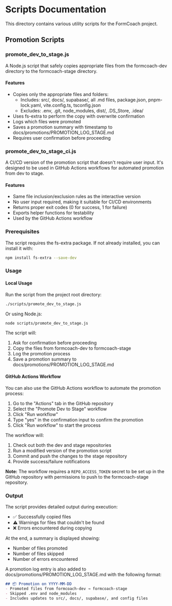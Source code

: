 # Scripts Documentation

This directory contains various utility scripts for the FormCoach project.

## Promotion Scripts

### promote_dev_to_stage.js

A Node.js script that safely copies appropriate files from the formcoach-dev directory to the formcoach-stage directory.

#### Features

- Copies only the appropriate files and folders:
    - Includes: src/, docs/, supabase/, all .md files, package.json, pnpm-lock.yaml, vite.config.ts, tsconfig.json
    - Excludes: .env, .git, node_modules, dist/, .DS_Store, .idea/
- Uses fs-extra to perform the copy with overwrite confirmation
- Logs which files were promoted
- Saves a promotion summary with timestamp to docs/promotions/PROMOTION_LOG_STAGE.md
- Requires user confirmation before proceeding

### promote_dev_to_stage_ci.js

A CI/CD version of the promotion script that doesn't require user input. It's designed to be used in GitHub Actions
workflows for automated promotion from dev to stage.

#### Features

- Same file inclusion/exclusion rules as the interactive version
- No user input required, making it suitable for CI/CD environments
- Returns proper exit codes (0 for success, 1 for failure)
- Exports helper functions for testability
- Used by the GitHub Actions workflow

### Prerequisites

The script requires the fs-extra package. If not already installed, you can install it with:

```bash
npm install fs-extra --save-dev
```

### Usage

#### Local Usage

Run the script from the project root directory:

```bash
./scripts/promote_dev_to_stage.js
```

Or using Node.js:

```bash
node scripts/promote_dev_to_stage.js
```

The script will:

1. Ask for confirmation before proceeding
2. Copy the files from formcoach-dev to formcoach-stage
3. Log the promotion process
4. Save a promotion summary to docs/promotions/PROMOTION_LOG_STAGE.md

#### GitHub Actions Workflow

You can also use the GitHub Actions workflow to automate the promotion process:

1. Go to the "Actions" tab in the GitHub repository
2. Select the "Promote Dev to Stage" workflow
3. Click "Run workflow"
4. Type "yes" in the confirmation input to confirm the promotion
5. Click "Run workflow" to start the process

The workflow will:

1. Check out both the dev and stage repositories
2. Run a modified version of the promotion script
3. Commit and push the changes to the stage repository
4. Provide success/failure notifications

**Note:** The workflow requires a `REPO_ACCESS_TOKEN` secret to be set up in the GitHub repository with permissions to
push to the formcoach-stage repository.

### Output

The script provides detailed output during execution:

- ✅ Successfully copied files
- ⚠️ Warnings for files that couldn't be found
- ❌ Errors encountered during copying

At the end, a summary is displayed showing:

- Number of files promoted
- Number of files skipped
- Number of errors encountered

A promotion log entry is also added to docs/promotions/PROMOTION_LOG_STAGE.md with the following format:

```markdown
## 📦 Promotion on YYYY-MM-DD
- Promoted files from formcoach-dev → formcoach-stage
- Skipped .env and node_modules
- Includes updates to src/, docs/, supabase/, and config files
```
